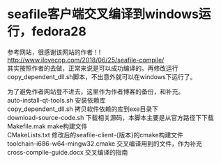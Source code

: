 # seafile客户端交叉编译到windows运行，fedora28

 参考网站，很感谢该网站的作者！!   
http://www.ilovecpp.com/2018/06/25/seafile-compile/  
其实按照作者的去做，正常来说是可以成功编译的。再修改运行copy_dependent_dll.sh脚本，不出意外就可以在windows下运行了。  
  
为了避免作者网站登不进去，这里作为作者博客的备份，和补充。  
auto-install-qt-tools.sh 安装依赖库   
copy_dependent_dll.sh 拷贝软件依赖的库到exe目录下   
download-source-code.sh 下载相关源码，本脚本主要是从官方路径下下载   
Makefile.mak make构建文件   
CMakeLists.txt 修改后的seafile-client-{版本}的cmake构建文件   
toolchain-i686-w64-mingw32.cmake 交叉编译用到的文件，作为补充  
cross-compile-guide.docx 交叉编译的指南  
